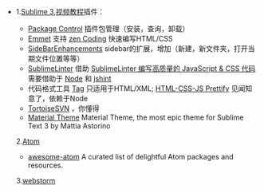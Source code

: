 * 
  1.[Sublime 3](http://www.sublimetext.com/3),[视频教程](http://www.imooc.com/index/search?words=sublime)插件：

  * [Package Control](https://packagecontrol.io/packages/Package%20Control)
    插件包管理（安装，查询，卸载）
  * [Emmet](https://packagecontrol.io/packages/Emmet)
    支持
    [zen Coding](http://www.zjgsq.com/1062.html)
    快速编写HTML/CSS
  * [SideBarEnhancements](https://packagecontrol.io/packages/SideBarEnhancements)
    sidebar的扩展，增加（新建，新文件夹，打开当期文件位置等等）
  * [SublimeLinter](https://packagecontrol.io/packages/SublimeLinter)
    借助
    [SublimeLinter 编写高质量的 JavaScript & CSS 代码](http://www.cnblogs.com/lhb25/archive/2013/05/02/sublimelinter-for-js-css-coding.html)
    需要借助于
    [Node](http://nodejs.org/)
    和
    [jshint](http://jshint.com/docs/#options)
  * 代码格式工具
    [Tag](https://packagecontrol.io/packages/Tag)
    只适用于HTML/XML;
    [HTML-CSS-JS Prettify](https://packagecontrol.io/packages/HTML-CSS-JS%20Prettify)
    见闻知意了，依赖于Node
  * [Tortoise​SVN](https://packagecontrol.io/packages/TortoiseSVN)
    ，你懂得
  * [Material Theme](https://github.com/equinusocio/material-theme)
    Material Theme, the most epic theme for Sublime Text 3 by Mattia Astorino

  2.[Atom](https://atom.io/)

  * [awesome-atom](https://github.com/mehcode/awesome-atom)
    A curated list of delightful Atom packages and resources.

  3.[webstorm](http://www.jetbrains.com/webstorm/)



